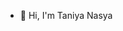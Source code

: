 - 👋 Hi, I'm Taniya Nasya

<!---
Taniya Nasya/nsytaniyaa is a ✨ special ✨ repository because its `README.md` (this file) appears on your GitHub profile.
You can click the Preview link to take a look at your changes.
--->
